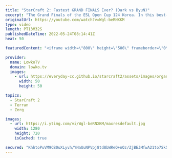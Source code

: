 ```yaml
---
title: "StarCraft 2: Fastest GRAND FINALS Ever? (Dark vs ByuN)"
excerpt: "The Grand Finals of the ESL Open Cup 124 Korea. In this best-of-5 series of professional StarCraft 2 I cast ByuN (Terran) versus Dark (Zerg). Easily one of the fastest Grand Finals ever in StarCraft 2. The fastest StarCraft 2 speedrun?  Support my work on Patreon: https://www.patreon.com/lowkotv Become"
originalUrl: https://youtube.com/watch?v=Wgl-beRNXKM
type: video
length: PT13M32S
publishedDateTime: 2022-05-24T08:14:41Z
heat: 50

featuredContent: "<iframe width=\"800\" height=\"500\" frameborder=\"0\" src=\"https://www.youtube.com/embed/Wgl-beRNXKM\" allow=\"accelerometer; autoplay; encrypted-media; gyroscope; picture-in-picture\" allowfullscreen></iframe>"

provider:
  name: LowkoTV
  domain: lowko.tv
  images:
    - url: https://everyday-cc.github.io/starcraft2/assets/images/organizations/lowko.tv-50x50.jpg
      width: 50
      height: 50

topics:
  - StarCraft 2
  - Terran
  - Zerg

images:
  - url: https://i.ytimg.com/vi/Wgl-beRNXKM/maxresdefault.jpg
    width: 1280
    height: 720
    isCached: true

secured: "KhhtoPuVM9CB0uXLyvh/YNaUuNPVpj8td8bWReQ+nQz/ZjBEJMfwA21to7Sk5XCTr7l48t/Ta4dgRLEGW3CjpWYEI5XmDdE8OtQbxv4FuwwNpNq7ZM73mVrIInRRdicXR2JSq8sGMy9tC0rFyX0owlUSi2Sn1mnoWco1TudQx/rywmnqiZP9FlVT6qd1Ujym24xqyZE146r5CalQvze9U8jO7ykRDYw/NCBUi3aczYWp0rLcwG89NKUujuB4kYrZrKRO+KszOPZqAv/h3s0Ji38l3XcEYgSVuraXe0Xnnk3wzAnRAXu7h3g1z1xtTLVOhHTQ8mKQ7Ro4wVxS5PjATRr6dvG7iTMOGd6BCzvlp742/2e/iPSpl+fk5UdWQXmq5uCmaUm/Oal3XcmeVBdJTg15SmCdsVZlTZ6OipolC30=;EZcxlHPEuYePJmB88wi0AA=="
---
```


